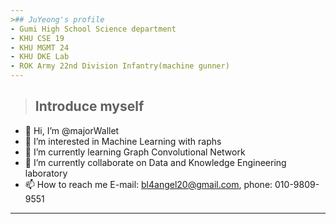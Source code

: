 ```yaml
---
>## JuYeong's profile
- Gumi High School Science department
- KHU CSE 19
- KHU MGMT 24
- KHU DKE Lab
- ROK Army 22nd Division Infantry(machine gunner)
---
```



>## Introduce myself
- 👋 Hi, I’m @majorWallet
- 👀 I’m interested in Machine Learning with raphs
- 🌱 I’m currently learning Graph Convolutional Network
- 💞️ I’m currently collaborate on Data and Knowledge Engineering laboratory
- 📫 How to reach me E-mail: bl4angel20@gmail.com, phone: 010-9809-9551
---


<!---
majorWallet/majorWallet is a ✨ special ✨ repository because its `README.md` (this file) appears on your GitHub profile.
You can click the Preview link to take a look at your changes.
--->
